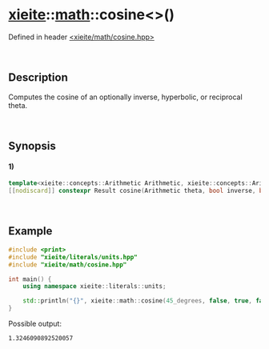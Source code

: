 # [xieite](../../xieite.md)\:\:[math](../../math.md)\:\:cosine\<\>\(\)
Defined in header [<xieite/math/cosine.hpp>](../../../include/xieite/math/cosine.hpp)

&nbsp;

## Description
Computes the cosine of an optionally inverse, hyperbolic, or reciprocal theta.

&nbsp;

## Synopsis
#### 1)
```cpp
template<xieite::concepts::Arithmetic Arithmetic, xieite::concepts::Arithmetic Result = std::common_type_t<double, Arithmetic>>
[[nodiscard]] constexpr Result cosine(Arithmetic theta, bool inverse, bool hyperbolic, bool reciprocal) noexcept;
```

&nbsp;

## Example
```cpp
#include <print>
#include "xieite/literals/units.hpp"
#include "xieite/math/cosine.hpp"

int main() {
    using namespace xieite::literals::units;

    std::println("{}", xieite::math::cosine(45_degrees, false, true, false));
}
```
Possible output:
```
1.3246090892520057
```
